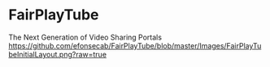# FairPlayTube
The Next Generation of Video Sharing Portals
https://github.com/efonsecab/FairPlayTube/blob/master/Images/FairPlayTubeInitialLayout.png?raw=true